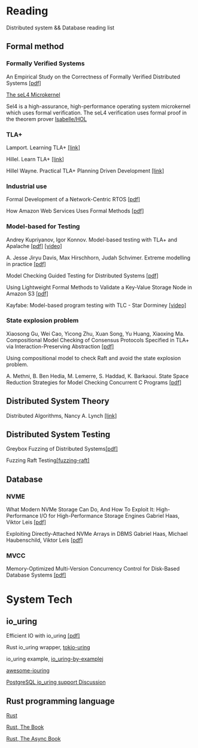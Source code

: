# Reading
Distributed system && Database reading list


## Formal method

### Formally Verified Systems
An Empirical Study on the Correctness of Formally Verified Distributed Systems [[pdf]](https://dl.acm.org/doi/pdf/10.1145/3064176.3064183)

[The seL4 Microkernel](https://sel4.systems/)

Sel4 is a high-assurance, high-performance operating system microkernel which uses formal verification.
The seL4 verification uses formal proof in the theorem prover [Isabelle/HOL](https://isabelle.in.tum.de/)

### TLA+

Lamport. Learning TLA+ [[link]](https://lamport.azurewebsites.net/tla/learning.html)


Hillel. Learn TLA+ [[link]](https://learntla.com/)

Hillel Wayne. Practical TLA+ Planning Driven Development [[link]](https://link.springer.com/book/10.1007/978-1-4842-3829-5)


### Industrial use

Formal Development of a Network-Centric RTOS [[pdf]](https://link.springer.com/book/10.1007/978-1-4419-9736-4)

How Amazon Web Services Uses Formal Methods  [[pdf]](https://cacm.acm.org/magazines/2015/4/184701-how-amazon-web-services-uses-formal-methods/abstract)


### Model-based for Testing
Andrey Kupriyanov, Igor Konnov. Model-based testing with TLA+ and Apalache [[pdf]](https://conf.tlapl.us/2020/09-Kuprianov_and_Konnov-Model-based_testing_with_TLA_+_and_Apalache.pdf)  [[video]](https://www.youtube.com/watch?v=aveoIMphzW8)


A. Jesse Jiryu Davis, Max Hirschhorn, Judah Schvimer. Extreme modelling in practice [[pdf]](https://dl.acm.org/doi/abs/10.14778/3397230.3397233)


Model Checking Guided Testing for Distributed
Systems [[pdf]](https://dl.acm.org/doi/pdf/10.1145/3552326.3587442)

Using Lightweight Formal Methods to Validate a Key-Value Storage Node in Amazon S3 [[pdf]](https://dl.acm.org/doi/10.1145/3477132.3483540)

Kayfabe: Model-based program testing with TLC - Star Dorminey [[video]](https://www.youtube.com/watch?v=lj31oIaYSj4)

### State explosion problem


Xiaosong Gu, Wei Cao, Yicong Zhu, Xuan Song, Yu Huang, Xiaoxing Ma. Compositional Model Checking of Consensus Protocols Specified in TLA+ via Interaction-Preserving Abstraction [[pdf]](https://arxiv.org/abs/2202.11385)

Using compositional model to check Raft and avoid the state explosion problem.


A. Methni, B. Ben Hedia, M. Lemerre, S. Haddad, K. Barkaoui. State Space Reduction Strategies for Model Checking Concurrent C Programs [[pdf]](https://hal-cea.archives-ouvertes.fr/cea-01844041/file/MLBHB-vecos15.pdf)


## Distributed System Theory

Distributed Algorithms,  Nancy A. Lynch [[link]](https://dl.acm.org/doi/book/10.5555/2821576)

## Distributed System Testing
Greybox Fuzzing of Distributed Systems[[pdf]](https://arxiv.org/pdf/2305.02601.pdf)

Fuzzing Raft Testing[[fuzzing-raft]](https://colin-scott.github.io/blog/2015/10/07/fuzzing-raft-for-fun-and-profit/)

## Database

### NVME

What Modern NVMe Storage Can Do, And How To Exploit It: High-Performance I/O for High-Performance Storage Engines Gabriel Haas, Viktor Leis [[pdf]](https://www.vldb.org/pvldb/vol16/p2090-haas.pdf)

Exploiting Directly-Attached NVMe Arrays in DBMS
Gabriel Haas, Michael Haubenschild, Viktor Leis [[pdf]](https://www.cidrdb.org/cidr2020/papers/p16-haas-cidr20.pdf)

### MVCC

Memory-Optimized Multi-Version Concurrency Control for Disk-Based Database Systems [[pdf]](https://www.vldb.org/pvldb/vol15/p2797-freitag.pdf)


# System Tech

## io_uring

Efficient IO with io_uring [[pdf]](https://kernel.dk/io_uring.pdf)


Rust io_uring wrapper, [tokio-uring](https://docs.rs/tokio-uring/latest/tokio_uring/)

io_uring example, [io_uring-by-examplej](https://github.com/shuveb/io_uring-by-example)

[awesome-iouring](https://github.com/espoal/awesome-iouring)

[PostgreSQL io_uring support Discussion](https://www.postgresql.org/message-id/CA%2Bq6zcU9oa96K8qL26qTGnygzLmBrX%2BZXwBs_HP2TR5h_wnBDg%40mail.gmail.com)

## Rust programming language

[Rust](https://www.rust-lang.org/)

[Rust, The Book](https://doc.rust-lang.org/book/)

[Rust, The Async Book](https://rust-lang.github.io/async-book/)

